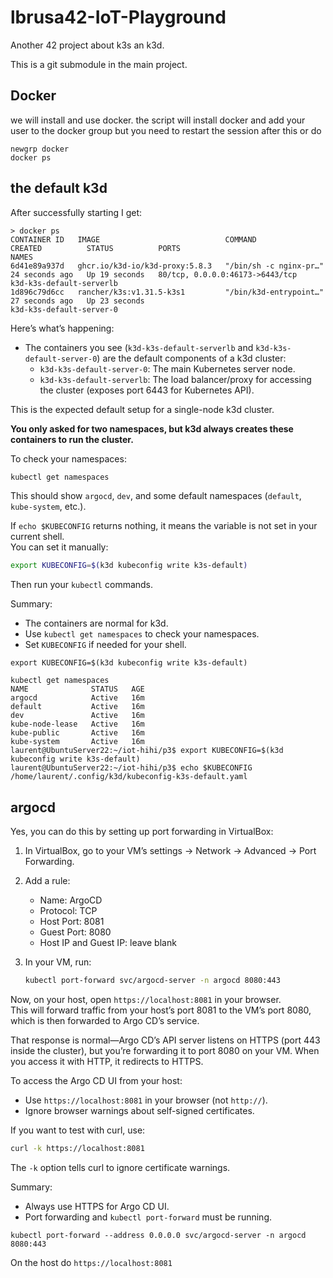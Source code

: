 # lbrusa42-IoT-Playground
Another 42 project about k3s an k3d.

This is a git submodule in the main project.

## Docker

we will install and use docker. the script will install docker and add your user to the docker group but you need to restart the session after this or do 
```
newgrp docker
docker ps
```

## the default k3d
After successfully starting I get:
```
> docker ps
CONTAINER ID   IMAGE                            COMMAND                  CREATED          STATUS          PORTS                             NAMES
6d41e89a937d   ghcr.io/k3d-io/k3d-proxy:5.8.3   "/bin/sh -c nginx-pr…"   24 seconds ago   Up 19 seconds   80/tcp, 0.0.0.0:46173->6443/tcp   k3d-k3s-default-serverlb
1d896c79d6cc   rancher/k3s:v1.31.5-k3s1         "/bin/k3d-entrypoint…"   27 seconds ago   Up 23 seconds                                     k3d-k3s-default-server-0
```
Here’s what’s happening:

- The containers you see (`k3d-k3s-default-serverlb` and `k3d-k3s-default-server-0`) are the default components of a k3d cluster:
  - `k3d-k3s-default-server-0`: The main Kubernetes server node.
  - `k3d-k3s-default-serverlb`: The load balancer/proxy for accessing the cluster (exposes port 6443 for Kubernetes API).

This is the expected default setup for a single-node k3d cluster.

**You only asked for two namespaces, but k3d always creates these containers to run the cluster.**

To check your namespaces:
```bash
kubectl get namespaces
```
This should show `argocd`, `dev`, and some default namespaces (`default`, `kube-system`, etc.).

If `echo $KUBECONFIG` returns nothing, it means the variable is not set in your current shell.  
You can set it manually:
```bash
export KUBECONFIG=$(k3d kubeconfig write k3s-default)
```
Then run your `kubectl` commands.

Summary:
- The containers are normal for k3d.
- Use `kubectl get namespaces` to check your namespaces.
- Set `KUBECONFIG` if needed for your shell.
```
export KUBECONFIG=$(k3d kubeconfig write k3s-default)
```

```
kubectl get namespaces
NAME              STATUS   AGE
argocd            Active   16m
default           Active   16m
dev               Active   16m
kube-node-lease   Active   16m
kube-public       Active   16m
kube-system       Active   16m
laurent@UbuntuServer22:~/iot-hihi/p3$ export KUBECONFIG=$(k3d kubeconfig write k3s-default)
laurent@UbuntuServer22:~/iot-hihi/p3$ echo $KUBECONFIG
/home/laurent/.config/k3d/kubeconfig-k3s-default.yaml

```

## argocd
Yes, you can do this by setting up port forwarding in VirtualBox:

1. In VirtualBox, go to your VM’s settings → Network → Advanced → Port Forwarding.
2. Add a rule:
   - Name: ArgoCD
   - Protocol: TCP
   - Host Port: 8081
   - Guest Port: 8080
   - Host IP and Guest IP: leave blank

3. In your VM, run:
   ```bash
   kubectl port-forward svc/argocd-server -n argocd 8080:443
   ```

Now, on your host, open `https://localhost:8081` in your browser.  
This will forward traffic from your host’s port 8081 to the VM’s port 8080, which is then forwarded to Argo CD’s service.

That response is normal—Argo CD’s API server listens on HTTPS (port 443 inside the cluster), but you’re forwarding it to port 8080 on your VM. When you access it with HTTP, it redirects to HTTPS.

To access the Argo CD UI from your host:
- Use `https://localhost:8081` in your browser (not `http://`).
- Ignore browser warnings about self-signed certificates.

If you want to test with curl, use:
```bash
curl -k https://localhost:8081
```
The `-k` option tells curl to ignore certificate warnings.

Summary:  
- Always use HTTPS for Argo CD UI.
- Port forwarding and `kubectl port-forward` must be running.

`kubectl port-forward --address 0.0.0.0 svc/argocd-server -n argocd 8080:443`

On the host do `https://localhost:8081`

